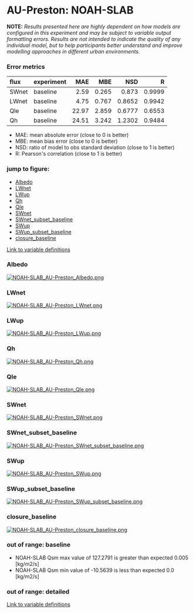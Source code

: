 # AU-Preston: NOAH-SLAB

**NOTE:** *Results presented here are highly dependent on how models are configured in this experiment and may be subject to variable output formatting errors. Results are not intended to indicate the quality of any individual model, but to help participants better understand and improve modelling approaches in different urban environments.*

### Error metrics

| flux   | experiment   |   MAE |   MBE |    NSD |      R |
|:-------|:-------------|------:|------:|-------:|-------:|
| SWnet  | baseline     |  2.59 | 0.265 | 0.873  | 0.9999 |
| LWnet  | baseline     |  4.75 | 0.767 | 0.8652 | 0.9942 |
| Qle    | baseline     | 22.97 | 2.859 | 0.6777 | 0.6553 |
| Qh     | baseline     | 24.51 | 3.242 | 1.2302 | 0.9484 |

 - MAE: mean absolute error (close to 0 is better)
 - MBE: mean bias error (close to 0 is better)
 - NSD: ratio of model to obs standard deviation (close to 1 is better)
 - R: Pearson's correlation (close to 1 is better)

### jump to figure:
 - [Albedo](#albedo)
 - [LWnet](#lwnet)
 - [LWup](#lwup)
 - [Qh](#qh)
 - [Qle](#qle)
 - [SWnet](#swnet)
 - [SWnet_subset_baseline](#swnet_subset_baseline)
 - [SWup](#swup)
 - [SWup_subset_baseline](#swup_subset_baseline)
 - [closure_baseline](#closure_baseline)

[Link to variable definitions](../modelattrs/variable_definitions.md)

### <a name="albedo"></a>Albedo
[![NOAH-SLAB_AU-Preston_Albedo.png](NOAH-SLAB_AU-Preston_Albedo.png)](NOAH-SLAB_AU-Preston_Albedo.png)

### <a name="lwnet"></a>LWnet
[![NOAH-SLAB_AU-Preston_LWnet.png](NOAH-SLAB_AU-Preston_LWnet.png)](NOAH-SLAB_AU-Preston_LWnet.png)

### <a name="lwup"></a>LWup
[![NOAH-SLAB_AU-Preston_LWup.png](NOAH-SLAB_AU-Preston_LWup.png)](NOAH-SLAB_AU-Preston_LWup.png)

### <a name="qh"></a>Qh
[![NOAH-SLAB_AU-Preston_Qh.png](NOAH-SLAB_AU-Preston_Qh.png)](NOAH-SLAB_AU-Preston_Qh.png)

### <a name="qle"></a>Qle
[![NOAH-SLAB_AU-Preston_Qle.png](NOAH-SLAB_AU-Preston_Qle.png)](NOAH-SLAB_AU-Preston_Qle.png)

### <a name="swnet"></a>SWnet
[![NOAH-SLAB_AU-Preston_SWnet.png](NOAH-SLAB_AU-Preston_SWnet.png)](NOAH-SLAB_AU-Preston_SWnet.png)

### <a name="swnet_subset_baseline"></a>SWnet_subset_baseline
[![NOAH-SLAB_AU-Preston_SWnet_subset_baseline.png](NOAH-SLAB_AU-Preston_SWnet_subset_baseline.png)](NOAH-SLAB_AU-Preston_SWnet_subset_baseline.png)

### <a name="swup"></a>SWup
[![NOAH-SLAB_AU-Preston_SWup.png](NOAH-SLAB_AU-Preston_SWup.png)](NOAH-SLAB_AU-Preston_SWup.png)

### <a name="swup_subset_baseline"></a>SWup_subset_baseline
[![NOAH-SLAB_AU-Preston_SWup_subset_baseline.png](NOAH-SLAB_AU-Preston_SWup_subset_baseline.png)](NOAH-SLAB_AU-Preston_SWup_subset_baseline.png)

### <a name="closure_baseline"></a>closure_baseline
[![NOAH-SLAB_AU-Preston_closure_baseline.png](NOAH-SLAB_AU-Preston_closure_baseline.png)](NOAH-SLAB_AU-Preston_closure_baseline.png)

### out of range: baseline

 - NOAH-SLAB Qsm max value of 127.2791 is greater than expected 0.005 [kg/m2/s]
 - NOAH-SLAB Qsm min value of -10.5639 is less than expected 0.0 [kg/m2/s]

### out of range: detailed



[Link to variable definitions](../modelattrs/variable_definitions.md)

